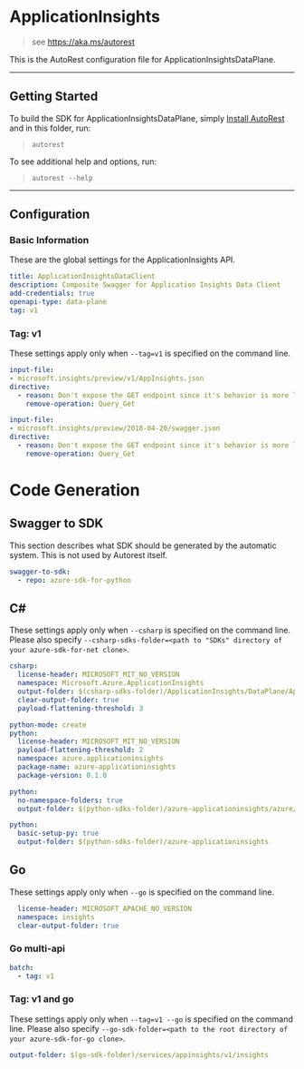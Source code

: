 # ApplicationInsights
    
> see https://aka.ms/autorest

This is the AutoRest configuration file for ApplicationInsightsDataPlane.



---
## Getting Started 
To build the SDK for ApplicationInsightsDataPlane, simply [Install AutoRest](https://aka.ms/autorest/install) and in this folder, run:

> `autorest`

To see additional help and options, run:

> `autorest --help`
---

## Configuration

### Basic Information 

These are the global settings for the ApplicationInsights API.

``` yaml
title: ApplicationInsightsDataClient
description: Composite Swagger for Application Insights Data Client
add-credentials: true
openapi-type: data-plane
tag: v1
```

### Tag: v1

These settings apply only when `--tag=v1` is specified on the command line.

``` yaml $(tag) == 'v1'
input-file:
- microsoft.insights/preview/v1/AppInsights.json
directive:
  - reason: Don't expose the GET endpoint since it's behavior is more limited than POST
    remove-operation: Query_Get
```

``` yaml $(tag) == '20180420'
input-file:
- microsoft.insights/preview/2018-04-20/swagger.json
directive:
  - reason: Don't expose the GET endpoint since it's behavior is more limited than POST
    remove-operation: Query_Get
```

# Code Generation

## Swagger to SDK

This section describes what SDK should be generated by the automatic system.
This is not used by Autorest itself.

``` yaml $(swagger-to-sdk)
swagger-to-sdk:
  - repo: azure-sdk-for-python
```

## C# 

These settings apply only when `--csharp` is specified on the command line.
Please also specify `--csharp-sdks-folder=<path to "SDKs" directory of your azure-sdk-for-net clone>`.

``` yaml $(csharp)
csharp:
  license-header: MICROSOFT_MIT_NO_VERSION
  namespace: Microsoft.Azure.ApplicationInsights
  output-folder: $(csharp-sdks-folder)/ApplicationInsights/DataPlane/ApplicationInsights/Generated
  clear-output-folder: true
  payload-flattening-threshold: 3
```

``` yaml $(python)
python-mode: create
python:
  license-header: MICROSOFT_MIT_NO_VERSION
  payload-flattening-threshold: 2
  namespace: azure.applicationinsights
  package-name: azure-applicationinsights
  package-version: 0.1.0
```
``` yaml $(python) && $(python-mode) == 'update'
python:
  no-namespace-folders: true
  output-folder: $(python-sdks-folder)/azure-applicationinsights/azure/applicationinsights
```
``` yaml $(python) && $(python-mode) == 'create'
python:
  basic-setup-py: true
  output-folder: $(python-sdks-folder)/azure-applicationinsights
```


## Go

These settings apply only when `--go` is specified on the command line.

``` yaml $(go)
  license-header: MICROSOFT_APACHE_NO_VERSION
  namespace: insights
  clear-output-folder: true
```

### Go multi-api

``` yaml $(go) && $(multiapi)
batch:
  - tag: v1
```

### Tag: v1 and go

These settings apply only when `--tag=v1 --go` is specified on the command line.
Please also specify `--go-sdk-folder=<path to the root directory of your azure-sdk-for-go clone>`.

``` yaml $(tag) == 'v1' && $(go)
output-folder: $(go-sdk-folder)/services/appinsights/v1/insights
```
